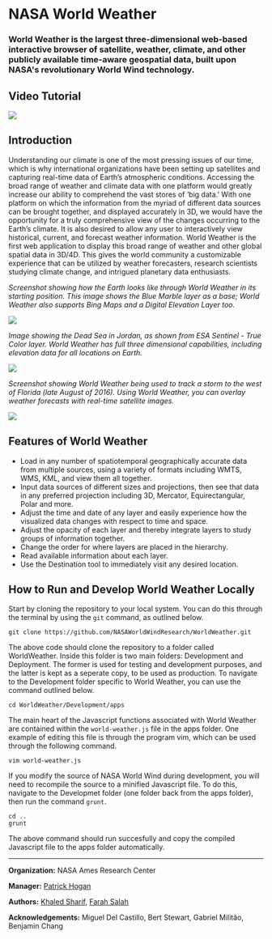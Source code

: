 # NASA World Weather
### World Weather is the largest three-dimensional web-based interactive browser of satellite, weather, climate, and other publicly available time-aware geospatial data, built upon NASA's revolutionary World Wind technology.

## Video Tutorial

<a href="https://www.youtube.com/watch?v=WMYI1UcgFr4">
<img src="http://i.imgur.com/GTxfgk7.png" />
</a>

## Introduction

Understanding our climate is one of the most pressing issues of our time, which is why international organizations have been setting up satellites and capturing real-time data of Earth’s atmospheric conditions. Accessing the broad range of weather and climate data with one platform would greatly increase our ability to comprehend the vast stores of ‘big data.’  With one platform on which the information from the myriad of different data sources can be brought together, and displayed accurately in 3D, we would have the opportunity for a truly comprehensive view of the changes occurring to the Earth’s climate. It is also desired to allow any user to interactively view historical, current, and forecast weather information. World Weather is the first web application to display this broad range of weather and other global spatial data in 3D/4D. This gives the world community  a customizable experience that can be utilized by weather forecasters, research scientists studying climate change, and intrigued planetary data enthusiasts.

_Screenshot showing how the Earth looks like through World Weather in its starting position. This image shows the Blue Marble layer as a base; World Weather also supports Bing Maps and a Digital Elevation Layer too._

<img src="https://cloud.githubusercontent.com/assets/19692086/17829775/4b74f010-666e-11e6-8464-0346e03904c1.PNG" />

_Image showing the Dead Sea in Jordan, as shown from ESA Sentinel - True Color layer. World Weather has full three dimensional capabilities, including elevation data for all locations on Earth._ 

<img src="http://i.imgur.com/2HnOm8V.jpg" />

_Screenshot showing World Weather being used to track a storm to the west of Florida (late August of 2016). Using World Weather, you can overlay weather forecasts with real-time satellite images._ 

<img src="http://i.imgur.com/nqK4kV0.png" />

## Features of World Weather

* Load in any number of spatiotemporal geographically accurate data from multiple sources, using a variety of formats including WMTS, WMS, KML, and view them all together.
* Input data sources of different sizes and projections, then see that data in any preferred projection including 3D, Mercator, Equirectangular, Polar and more.
* Adjust the time and date of any layer and easily experience how the visualized data changes with respect to time and space.
* Adjust the opacity of each layer and thereby integrate layers to study groups of information together.
* Change the order for where layers are placed in the hierarchy.
* Read available information about each layer.
* Use the Destination tool to immediately visit any desired location.


## How to Run and Develop World Weather Locally

Start by cloning the repository to your local system. You can do this through the terminal by using the ```git``` command, as outlined below.

```
git clone https://github.com/NASAWorldWindResearch/WorldWeather.git
```

The above code should clone the repository to a folder called WorldWeather. Inside this folder is two main folders: Development and Deployment. The former is used for testing and development purposes, and the latter is kept as a seperate copy, to be used as production. To navigate to the Development folder specific to World Weather, you can use the command outlined below.

```
cd WorldWeather/Development/apps
```

The main heart of the Javascript functions associated with World Weather are contained within the ```world-weather.js``` file in the apps folder. One example of editing this file is through the program vim, which can be used through the following command.

```
vim world-weather.js
```

If you modify the source of NASA World Wind during development, you will need to recompile the source to a minified Javascript file. To do this, navigate to the Developmet folder (one folder back from the apps folder), then run the command ```grunt```. 

```
cd ..
grunt
```

The above command should run succesfully and copy the compiled Javascript file to the apps folder automatically.



***

**Organization:** NASA Ames Research Center

**Manager:** <a href="https://www.linkedin.com/in/phogan">Patrick Hogan</a>

**Authors:** <a href="https://github.com/KhaledSharif">Khaled Sharif</a>, <a href="https://github.com/farahsalah">Farah Salah</a>

**Acknowledgements:** Miguel Del Castillo, Bert Stewart, Gabriel Militão, Benjamin Chang 
